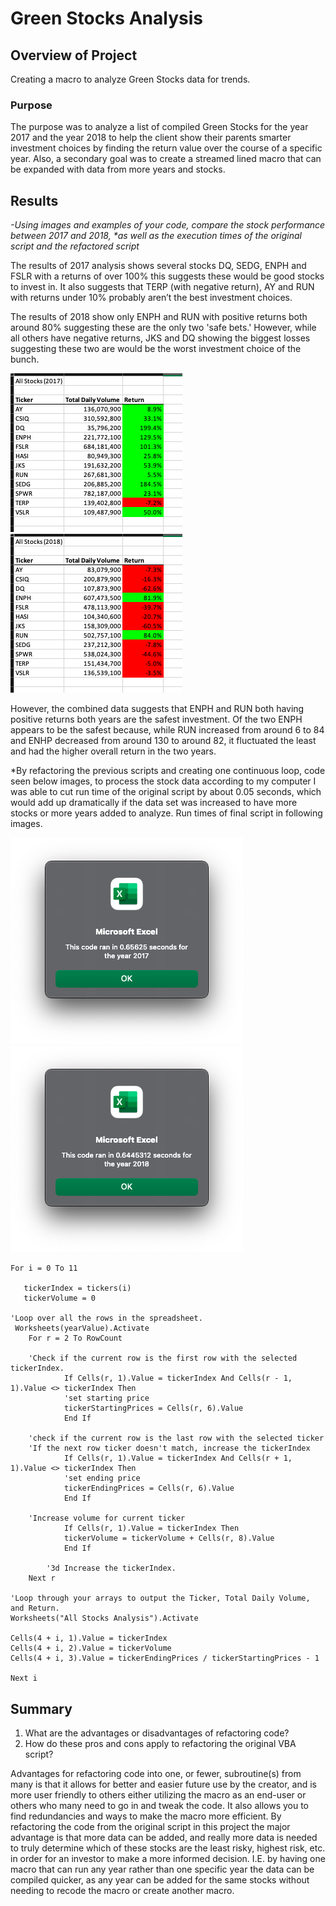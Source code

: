 # Green Stocks Analysis

## Overview of Project
Creating a macro to analyze Green Stocks data for trends.

### Purpose
The purpose was to analyze a list of compiled Green Stocks for the year 2017 and the year 2018 to help the client show their parents smarter investment choices by finding the return value over the course of a specific year. Also, a secondary goal was to create a streamed lined macro that can be expanded with data from more years and stocks.

## Results
<i>-Using images and examples of your code, compare the stock performance between 2017 and 2018, *as well as the execution times of the original script and the refactored script</i>

The results of 2017 analysis shows several stocks DQ, SEDG, ENPH and FSLR with a returns of over 100% this suggests these would be good stocks to invest in. It also suggests that TERP (with negative return), AY and RUN with returns under 10% probably aren’t the best investment choices. 

The results of 2018 show only ENPH and RUN with positive returns both around 80% suggesting these are the only two 'safe bets.' However, while all others have negative returns, JKS and DQ showing the biggest losses suggesting these two are would be the worst investment choice of the bunch.

![Image](https://github.com/trosie3/stocks-analysis/blob/main/Resources/VBA_Challenge_2017data.png) ![Image](https://github.com/trosie3/stocks-analysis/blob/main/Resources/VBA_Chellenge_2018data.png)

However, the combined data suggests that ENPH and RUN both having positive returns both years are the safest investment. Of the two ENPH appears to be the safest because, while RUN increased from around 6 to 84 and ENHP decreased from around 130 to around 82, it fluctuated the least and had the higher overall return in the two years. 

*By refactoring the previous scripts and creating one continuous loop, code seen below images, to process the stock data according to my computer I was able to cut run time of the original script by about 0.05 seconds, which would add up dramatically if the data set was increased to have more stocks or more years added to analyze. Run times of final script in following images.

![image](https://github.com/trosie3/stocks-analysis/blob/main/Resources/VBA_Challenge_2017.png) ![image](https://github.com/trosie3/stocks-analysis/blob/main/Resources/VBA_Challenge_2018.png)  

    For i = 0 To 11
       
       tickerIndex = tickers(i)
       tickerVolume = 0
        
    'Loop over all the rows in the spreadsheet.
     Worksheets(yearValue).Activate
        For r = 2 To RowCount

        'Check if the current row is the first row with the selected tickerIndex.
                If Cells(r, 1).Value = tickerIndex And Cells(r - 1, 1).Value <> tickerIndex Then
                'set starting price
                tickerStartingPrices = Cells(r, 6).Value
                End If
        
        'check if the current row is the last row with the selected ticker
        'If the next row ticker doesn't match, increase the tickerIndex
                If Cells(r, 1).Value = tickerIndex And Cells(r + 1, 1).Value <> tickerIndex Then
                'set ending price
                tickerEndingPrices = Cells(r, 6).Value
                End If
                
        'Increase volume for current ticker
                If Cells(r, 1).Value = tickerIndex Then
                tickerVolume = tickerVolume + Cells(r, 8).Value
                End If

            '3d Increase the tickerIndex.
        Next r
    
    'Loop through your arrays to output the Ticker, Total Daily Volume, and Return.
    Worksheets("All Stocks Analysis").Activate
    
    Cells(4 + i, 1).Value = tickerIndex
    Cells(4 + i, 2).Value = tickerVolume
    Cells(4 + i, 3).Value = tickerEndingPrices / tickerStartingPrices - 1

    Next i	

## Summary
1.	What are the advantages or disadvantages of refactoring code?
2.	How do these pros and cons apply to refactoring the original VBA script?

Advantages for refactoring code into one, or fewer, subroutine(s) from many is that it allows for better and easier future use by the creator, and is more user friendly to others either utilizing the macro as an end-user or others who many need to go in and tweak the code. It also allows you to find redundancies and ways to make the macro more efficient. By refactoring the code from the original script in this project the major advantage is that more data can be added, and really more data is needed to truly determine which of these stocks are the least risky, highest risk, etc. in order for an investor to make a more informed decision. I.E. by having one macro that can run any year rather than one specific year the data can be compiled quicker, as any year can be added for the same stocks without needing to recode the macro or create another macro.
